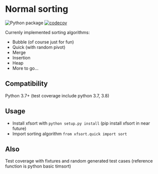 Normal sorting
===
![Python package](https://github.com/xfenix/xfsort/workflows/Python%20package/badge.svg)
[![codecov](https://codecov.io/gh/xfenix/xfsort/branch/master/graph/badge.svg)](https://codecov.io/gh/xfenix/xfsort)

Currenly implemented sorting algorithms:
* Bubble (of course just for fun)
* Quick (with random pivot)
* Merge
* Insertion
* Heap
* More to go...

Compatibility
--------
Python 3.7+ (test coverage include python 3.7, 3.8)

Usage
--------
* Install xfsort with `python setup.py install` (pip install xfsort in near future)
* Import sorting algorithm `from xfsort.quick import sort`

Also
--------
Test coverage with fixtures and random generated test cases (reference function is python basic timsort)
